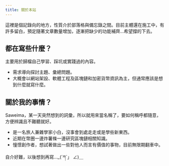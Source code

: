 ```yaml
---
title: 關於本站
---
```


這裡是個記錄向的地方，性質介於部落格與備忘錄之間。目前主體還在施工中，有許多留白，預定隨著文章數量增加，逐漸把缺少的功能補齊...希望撐的下去。

## 都在寫些什麼？

主要用於歸檔自己學習、踩坑或實踐過的內容。

- 需求導向探討主題、彙總問題。
- 大概會以網站架設、軟體工程及區塊鏈和加密貨幣資訊為主，但通常應該是想到什麼就寫什麼。

## 關於我的事情？

Saweima，某一天突然想到的詞彙，所以就用來當名稱了，要如何稱呼都隨意，方便辨識且不難聽就好。

- 是一名旅人兼雜學家小白，沒事會到處走走或是學些新東西。
- 近期在幣圈一邊炸薯條一邊研究區塊鏈相關知識。
- 憧憬創作者，想試著做出一些對他人而言有價值的事物，目前無限期翻車中。

自介好難，以後想到再寫...\_(´ཀ`」 ∠)＿
